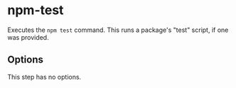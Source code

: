 # npm-test

Executes the `npm test` command. This runs a package's "test" script, if one was provided.

## Options

This step has no options.

